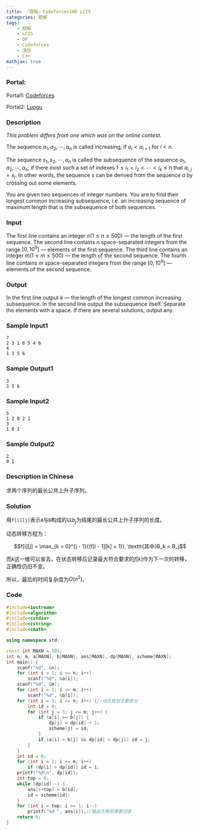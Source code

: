 ```yaml
---
title: 『题解』Codeforces10D LCIS
categories: 题解
tags:
    - 题解
    - LCIS
    - DP
    - Codeforces
    - 洛谷
    - C++
mathjax: true
---
```


### Portal:

Portal1: [Codeforces](http://codeforces.com/problemset/problem/10/D)

Portal2: [Luogu](https://www.luogu.com.cn/problem/CF10D)

<!-- more -->

### Description

*This problem differs from one which was on the online contest.*

The sequence $a_1, a_2, \cdots , a_n$ is called increasing, if $a_i < a_{i + 1}$ for $i < n$.

The sequence $s_1, s_2, \cdots , a_n$ is called the subsequence of the sequence $a_1, a_2, \cdots , a_n$, if there exist such a set of indexes $1 \le i_1 < i_2 < \cdots < i_k \le n$ that $a_{i, j} = s_j$. In other words, the sequence $s$ can be derived from the sequence $a$ by crossing out some elements.

You are given two sequences of integer numbers. You are to find their longest common increasing subsequence, i.e. an increasing sequence of maximum length that is the subsequence of both sequences.

### Input

The first line contains an integer $n (1 \le n \le 500)$ — the length of the first sequence. The second line contains $n$ space-separated integers from the range $[0, 10^9]$ — elements of the first sequence. The third line contains an integer $m (1 \le m \le 500)$ — the length of the second sequence. The fourth line contains *m* space-separated integers from the range $[0, 10^9]$ — elements of the second sequence.

### Output

In the first line output $k$ — the length of the longest common increasing subsequence. In the second line output the subsequence itself. Separate the elements with a space. If there are several solutions, output any.

### Sample Input1

```
7
2 3 1 6 5 4 6
4
1 3 5 6
```

### Sample Output1

```
3
3 5 6
```

### Sample Input2

```
5
1 2 0 2 1
3
1 0 1
```

### Sample Output2

```
2
0 1
```

### Description in Chinese

求两个序列的最长公共上升子序列。

### Solution

用$\texttt{f[i][j]}$表示$\texttt{A}$与$\texttt{B}$构成的以$b_j$为结尾的最长公共上升子序列的长度。

动态转移方程为：

$$f[i][j] = \max_{k = 0}^{j - 1}{(f[i - 1][k] + 1)}, \texttt{其中}B_k < B_j$$

而$k$这一维可以省去，在状态转移后记录最大符合要求的$f[k]$作为下一次的转移，正确性仍旧不变。

所以，最后的时间复杂度为$O(n^2)$。

### Code

```cpp
#include<iostream>
#include<algorithm>
#include<cstdio>
#include<cstring>
#include<cmath>

using namespace std;

const int MAXN = 505;
int n, m, a[MAXN], b[MAXN], ans[MAXN], dp[MAXN], scheme[MAXN];
int main() {
    scanf("%d", &n);
    for (int i = 1; i <= n; i++)
        scanf("%d", &a[i]);
    scanf("%d", &m);
    for (int i = 1; i <= m; i++)
        scanf("%d", &b[i]);
    for (int i = 1; i <= n; i++) {//动态规划主要部分
        int id = 0;
        for (int j = 1; j <= m; j++) {
            if (a[i] == b[j]) {
                dp[j] = dp[id] + 1;
                scheme[j] = id;
            }
            if (a[i] > b[j] && dp[id] < dp[j]) id = j;
        }
    }
    int id = 0;
    for (int i = 1; i <= m; i++)
        if (dp[i] > dp[id]) id = i;
    printf("%d\n", dp[id]);
    int top = 0;
    while (dp[id]--) {
        ans[++top] = b[id];
        id = scheme[id];
    }
    for (int i = top; i >= 1; i--)
        printf("%d ", ans[i]);//输出方案前需要记录
    return 0;
}
```